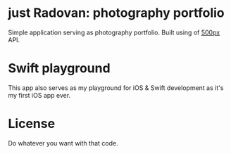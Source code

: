 # just Radovan: photography portfolio

Simple application serving as photography portfolio. Built using of [500px](https://500px.com) API.

# Swift playground

This app also serves as my playground for iOS & Swift development as it's my first iOS app ever.

# License

Do whatever you want with that code.
